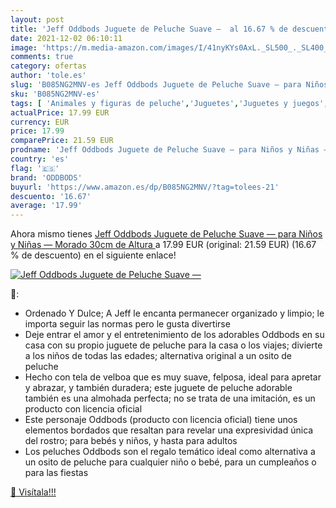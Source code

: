 ```yaml
---
layout: post
title: 'Jeff Oddbods Juguete de Peluche Suave —  al 16.67 % de descuento'
date: 2021-12-02 06:10:11
image: 'https://m.media-amazon.com/images/I/41nyKYs0AxL._SL500_._SL400_.jpg'
comments: true
category: ofertas
author: 'tole.es'
slug: 'B085NG2MNV-es Jeff Oddbods Juguete de Peluche Suave — para Niños y Niñas...'
sku: 'B085NG2MNV-es'
tags: [ 'Animales y figuras de peluche','Juguetes','Juguetes y juegos','Peluches','oddbods','peluche', ]
actualPrice: 17.99 EUR
currency: EUR
price: 17.99
comparePrice: 21.59 EUR
prodname: 'Jeff Oddbods Juguete de Peluche Suave — para Niños y Niñas — Morado  30cm de Altura '
country: 'es'
flag: '🇪🇸'
brand: 'ODDBODS'
buyurl: 'https://www.amazon.es/dp/B085NG2MNV/?tag=tolees-21'
descuento: '16.67'
average: '17.99'
---
```


Ahora mismo tienes [Jeff Oddbods Juguete de Peluche Suave — para Niños y Niñas — Morado  30cm de Altura ](https://www.amazon.es/dp/B085NG2MNV/?tag=tolees-21) a 17.99 EUR (original: 21.59 EUR) (16.67 %  de descuento) en el siguiente enlace!

[![Jeff Oddbods Juguete de Peluche Suave — ](https://m.media-amazon.com/images/I/41nyKYs0AxL._SL500_._SL400_.jpg)](https://www.amazon.es/dp/B085NG2MNV/?tag=tolees-21)

🔎:

- Ordenado Y Dulce; A Jeff le encanta permanecer organizado y limpio; le importa seguir las normas pero le gusta divertirse
- Deje entrar el amor y el entretenimiento de los adorables Oddbods en su casa con su propio juguete de peluche para la casa o los viajes; divierte a los niños de todas las edades; alternativa original a un osito de peluche
- Hecho con tela de velboa que es muy suave, felposa, ideal para apretar y abrazar, y también duradera; este juguete de peluche adorable también es una almohada perfecta; no se trata de una imitación, es un producto con licencia oficial
- Este personaje Oddbods (producto con licencia oficial) tiene unos elementos bordados que resaltan para revelar una expresividad única del rostro; para bebés y niños, y hasta para adultos
- Los peluches Oddbods son el regalo temático ideal como alternativa a un osito de peluche para cualquier niño o bebé, para un cumpleaños o para las fiestas

[🛒 Visítala!!!](https://www.amazon.es/dp/B085NG2MNV/?tag=tolees-21)
